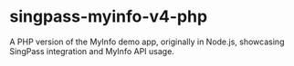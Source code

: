 # singpass-myinfo-v4-php
A PHP version of the MyInfo demo app, originally in Node.js, showcasing SingPass integration and MyInfo API usage.
